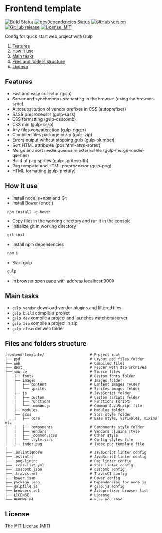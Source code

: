 # Frontend template

[![Build Status](https://travis-ci.org/deeppines/frontend-template.svg?branch=master)](https://travis-ci.org/deeppines/frontend-template)
[![devDependencies Status](https://david-dm.org/deeppines/frontend-template/dev-status.svg)](https://david-dm.org/deeppines/frontend-template?type=dev)
[![GitHub version](https://badge.fury.io/gh/deeppines%2Ffrontend-template.svg)](https://github.com/deeppines/frontend-template)
[![GitHub release](https://img.shields.io/github/release/deeppines/frontend-template.svg)](https://github.com/deeppines/frontend-template/releases)
[![License: MIT](https://img.shields.io/badge/License-MIT-blue.svg)](https://github.com/deeppines/frontend-template/blob/master/LICENSE)

Config for quick start web project with Gulp

1. [Features](#features)
2. [How it use](#howto)
3. [Main tasks](#maintasks)
4. [Files and folders structure](#structure)
5. [License](#license)

## <a name="features"></a> Features

+ Fast and easy collector (gulp)
+ Server and synchronous site testing in the browser (using the browser-sync)
+ Autosubstitution of vendor prefixes in CSS (autoprefixer)
+ SASS preprocessor (gulp-sass)
+ CSS formatting (gulp-csscomb)
+ CSS min (gulp-csso)
+ Any files concatenation (gulp-rigger)
+ Compiled files package in zip (gulp-zip)
+ Errors output without stopping gulp (gulp-plumber)
+ Sort HTML attributes (posthtml-attrs-sorter)
+ Merge and sort media queries in external file (gulp-merge-media-queries)
+ Build of png sprites (gulp-spritesmith)
+ Pug template and HTML preprocessor (gulp-pug)
+ HTML formatting (gulp-prettify)

## <a name="howto"></a> How it use

+ Install [node.js+npm](https://nodejs.org) and [Git](https://git-scm.com/downloads)
+ Install [Bower](http://bower.io/) (once!)

```js
 npm install -g bower
```

+ Copy files in the working directory and run it in the console.<br>
+ Initialize git in working directory

```js
 git init
```

+ Install npm dependencies

```js
 npm i
```

+ Start gulp

```js
 gulp
```

+ In browser open page with address [localhost:9000](http://localhost:9000/)

## <a name="maintasks"></a> Main tasks

+ `gulp vendor` download vendor plugins and filtered files
+ `gulp build` compile a project
+ `gulp dev` compile a project and launches watchers/server
+ `gulp zip` compile a project in zip
+ `gulp clean` del web folder

## <a name="structure"></a> Files and folders structure

```doc
frontend-template/                     # Project root
├── psd                                # Layout psd files folder
├── web                                # Compiled files
├── dest                               # Folder with zip archives
├── source                             # Source files
│   ├── fonts                          # Custom fonts folder
│   ├── images                         # Images folder
│   │   ├── content                    # Content Images folder
│   │   └── sprites                    # Sprites images folder
│   ├── js                             # JavaScript folder
│   |   ├── custom                     # Custom scripts folder
│   |   ├── functions                  # Functions scripts
│   │   └── common.js                  # Common JavaScript file
│   ├── modules                        # Modules folder
│   ├── scss                           # Scss style folder
│   |   ├── core                       # Base style, variables, mixins etc
│   |   ├── components                 # Components style folder
│   |   ├── vendors                    # Vendors plugins style
│   |   ├── _common.scss               # Other style
│   |   └── style.scss                 # Config styles file
│   └── index.pug                      # Index pug template file
|
├── .eslintignore                      # JavaScript linter config
├── .eslintrc                          # JavaScript linter config
├── .pug-lintrc                        # Pug linter config
├── .scss-lint.yml                     # Scss linter config
├── .csscomb.json                      # csscomb config
├── .travis.yml                        # TravisCI config
├── bower.json                         # Bower config
├── package.json                       # Dependencies for node.js
├── gulpfile.js                        # gulp.js config
├── browserslist                       # Autoprefixer browser list
├── LICENSE                            # License
└── README.md                          # File you read
```

## <a name="license"></a> License

[The MIT License (MIT)](https://github.com/deeppines/frontend-template/blob/master/LICENSE)
